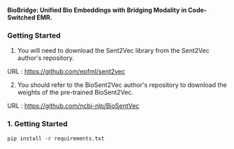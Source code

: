 **BioBridge: Unified Bio Embeddings with Bridging Modality in Code-Switched EMR.**

### Getting Started ###
1. You will need to download the Sent2Vec library from the Sent2Vec author's repository.

URL : https://github.com/epfml/sent2vec

2. You should refer to the BioSent2Vec author's repository to download the weights of the pre-trained BioSent2Vec. 

URL : https://github.com/ncbi-nlp/BioSentVec

### 1. Getting Started ###
```
pip install -r requirements.txt
```
